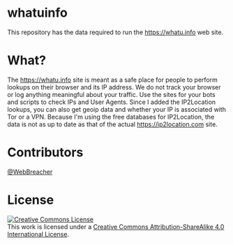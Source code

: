 # whatuinfo

This repository has the data required to run the <https://whatu.info> web site.

# What?

The <https://whatu.info> site is meant as a safe place for people to perform lookups on their browser and its IP address. We do not track your browser or log anything meaningful about your traffic. Use the sites for your bots and scripts to check IPs and User Agents. Since I added the IP2Location lookups, you can also get geoip data and whether your IP is associated with Tor or a VPN. Because I'm using the free databases for IP2Location, the data is not as up to date as that of the actual <https://ip2location.com> site.

# Contributors

[@WebBreacher](https://github.com/WebBreacher/)

# License

<a rel="license" href="http://creativecommons.org/licenses/by-sa/4.0/"><img alt="Creative Commons License" style="border-width:0" src="https://i.creativecommons.org/l/by-sa/4.0/88x31.png" /></a><br />This work is licensed under a <a rel="license" href="http://creativecommons.org/licenses/by-sa/4.0/">Creative Commons Attribution-ShareAlike 4.0 International License</a>.
